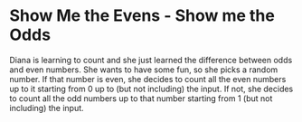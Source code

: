 
# Show Me the Evens - Show me the Odds 

Diana is learning to count and she just learned the difference between odds and even numbers. 
She wants to have some fun, so she picks a random number. 
If that number is even, she decides to count all the even numbers up to it starting from 0 up to (but not including) the input. 
If not, she decides to count all the odd numbers up to that number starting from 1 (but not including) the input. 

